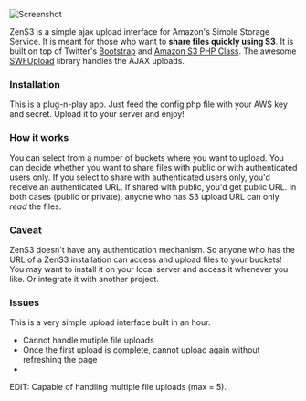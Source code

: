 ![Screenshot](https://github.com/cyberbuff/ZenS3/raw/master/s3_upload_screenshot.png)

ZenS3 is a simple ajax upload interface for Amazon's Simple Storage Service. It is meant for those who want to **share files quickly using S3**. It is built on top of Twitter's [Bootstrap](https://github.com/twitter/bootstrap) and [Amazon S3 PHP Class](https://github.com/tpyo/amazon-s3-php-class). The awesome [SWFUpload](http://swfupload.org) library handles the AJAX uploads.
### Installation
This is a plug-n-play app. Just feed the config.php file with your AWS key and secret. Upload it to your server and enjoy!
### How it works
You can select from a number of buckets where you want to upload. You can decide whether you want to share files with public or with authenticated users only. If you select to share with authenticated users only, you'd receive an authenticated URL. If shared with public, you'd get public URL. In both cases (public or private), anyone who has S3 upload URL can only _read_ the files.
### Caveat
ZenS3 doesn't have any authentication mechanism. So anyone who has the URL of a ZenS3 installation can access and upload files to your buckets! You may want to install it on your local server and access it whenever you like. Or integrate it with another project.
### Issues
This is a very simple upload interface built in an hour.

-    Cannot handle mutiple file uploads
-    Once the first upload is complete, cannot upload again without refreshing the page
-    
EDIT:
Capable of handling multiple file uploads (max = 5).
